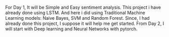 For Day 1, It will be Simple and Easy sentiment analysis. This project i have already done using LSTM. And here i did using Traditional Machine Learning models: Naive Bayes, SVM and Random Forest.
Since, I had already done this project, I suppose it will help me get started.
From Day 2, I will start with Deep learning and Neural Networks with pytorch.
